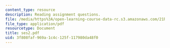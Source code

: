 ```yaml
---
content_type: resource
description: Reading assignment questions.
file: /media/https%3A/open-learning-course-data-rc.s3.amazonaws.com/21h-601-islam-the-middle-east-and-the-west-fall-2006/3f808faf969a1c4c125f117980da48f0_ses2.pdf
file_type: application/pdf
resourcetype: Document
title: ses2.pdf
uid: 3f808faf-969a-1c4c-125f-117980da48f0
---
```

